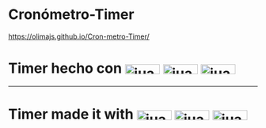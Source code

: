 # Cronómetro-Timer
https://olimajs.github.io/Cron-metro-Timer/
 
# Timer hecho con <img align="center" alt="juan-html" height="20" width="70" src= "https://img.shields.io/badge/HTML5-E34F26?style=for-the-badge&logo=html5&logoColor=white"/> <img align="center" alt="juan-html" height="20" width="70" src= "https://img.shields.io/badge/CSS3-1572B6?style=for-the-badge&logo=css3&logoColor=white"/> <img align="center" alt="juan-html" height="20" width="70" src= "https://img.shields.io/badge/JavaScript-F7DF1E?style=for-the-badge&logo=javascript&logoColor=black"/>
-----------------------

# Timer made it with  <img align="center" alt="juan-html" height="20" width="70" src= "https://img.shields.io/badge/HTML5-E34F26?style=for-the-badge&logo=html5&logoColor=white"/> <img align="center" alt="juan-html" height="20" width="70" src= "https://img.shields.io/badge/CSS3-1572B6?style=for-the-badge&logo=css3&logoColor=white"/> <img align="center" alt="juan-html" height="20" width="70" src= "https://img.shields.io/badge/JavaScript-F7DF1E?style=for-the-badge&logo=javascript&logoColor=black"/>

